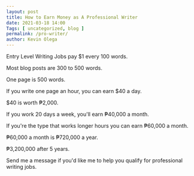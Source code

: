 ```yaml
--- 
layout: post 
title: How to Earn Money as A Professional Writer
date: 2021-03-18 14:00
Tags: [ uncategorized, blog ]
permalink: /pro-writer/ 
author: Kevin Olega 
--- 
```

Entry Level Writing Jobs pay $1 every 100 words.

Most blog posts are 300 to 500 words.

One page is 500 words.

If you write one page an hour, you can earn $40 a day.

$40 is worth ₱2,000.

If you work 20 days a week, you'll earn ₱40,000 a month.

If you're the type that works longer hours you can earn ₱60,000 a month.

₱60,000 a month is ₱720,000 a year.

₱3,200,000 after 5 years.

Send me a message if you'd like me to help you qualify for professional writing jobs.